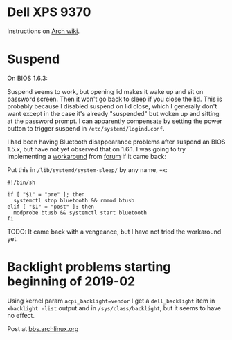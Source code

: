# Dell XPS 9370

Instructions on [Arch
wiki](https://wiki.archlinux.org/index.php/Dell_XPS_13_(9370)).

# Suspend

On BIOS 1.6.3:

Suspend seems to work, but opening lid makes it wake up and sit on password
screen. Then it won't go back to sleep if you close the lid. This is probably
because I disabled suspend on lid close, which I generally don't want except in
the case it's already "suspended" but woken up and sitting at the password
prompt. I can apparently compensate by setting the power button to trigger suspend in `/etc/systemd/logind.conf`.

I had been having Bluetooth disappearance problems after suspend an BIOS 1.5.x,
but have not yet observed that on 1.6.1. I was going to try implementing
a [workaround](https://bugs.launchpad.net/dell-sputnik/+bug/1766825/comments/26)
from [forum](https://www.dell.com/community/Linux-Developer-Systems/XPS-13-9370-no-bluetooth-after-suspend/td-p/6022892/page/10)
if it came back:

Put this in `/lib/systemd/system-sleep/` by any name, `+x`:

    #!/bin/sh
    
    if [ "$1" = "pre" ]; then
      systemctl stop bluetooth && rmmod btusb
    elif [ "$1" = "post" ]; then
      modprobe btusb && systemctl start bluetooth
    fi

TODO: It came back with a vengeance, but I have not tried the workaround yet.

# Backlight problems starting beginning of 2019-02

Using kernel param `acpi_backlight=vendor` I get a `dell_backlight` item in
`xbacklight -list` output and in `/sys/class/backlight`, but it seems to have no
effect.

Post at [bbs.archlinux.org](https://bbs.archlinux.org/viewtopic.php?pid=1831781)

